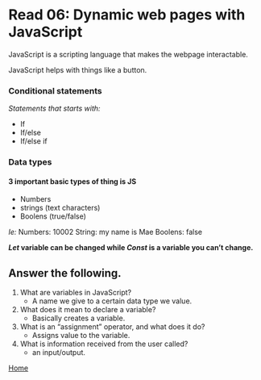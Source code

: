# Read 06: Dynamic web pages with JavaScript

JavaScript is a scripting language that makes the webpage interactable.

JavaScript helps with things like a button. 

### Conditional statements

*Statements that starts with:*

- If
- If/else
- If/else if

### Data types 

#### 3 important basic types of thing is JS

- Numbers 
- strings (text characters)
- Boolens (true/false)

*Ie:*
Numbers: 10002
String: my name is Mae
Boolens: false

***Let* variable can be changed while *Const* is a variable you can’t change.**


## Answer the following.

1. What are variables in JavaScript?
    - A name we give to a certain data type we value.
2. What does it mean to declare a variable?
    - Basically creates a variable.
3. What is an “assignment” operator, and what does it do?
    - Assigns value to the variable.
4. What is information received from the user called?
    - an input/output.

[Home](https://sfpagalan.github.io/reading-notes/)